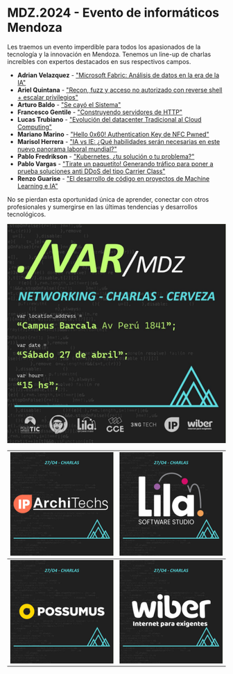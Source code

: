 # MDZ.2024 - Evento de informáticos Mendoza

Les traemos un evento imperdible para todos los apasionados de la tecnología y la innovación en Mendoza. Tenemos un line-up de charlas increíbles con expertos destacados en sus respectivos campos.

- **Adrian Velazquez** - ["Microsoft Fabric: Análisis de datos en la era de la IA"](AdrianVelazquez)
- **Ariel Quintana** - ["Recon, fuzz y acceso no autorizado con reverse shell + escalar privilegios"](ArielQuintana)
- **Arturo Baldo** - ["Se cayó el Sistema"](ArturoBaldo)
- **Francesco Gentile** - ["Construyendo servidores de HTTP"](FrancescoGentile)
- **Lucas Trubiano** - ["Evolución del datacenter Tradicional al Cloud Computing"](LucasTrubiano)
- **Mariano Marino** - ["Hello 0x60! Authentication Key de NFC Pwned"](MarianoMarino)
- **Marisol Herrera** - ["IA vs IE: ¿Qué habilidades serán necesarias en este nuevo panorama laboral mundial?"](MarisolHerrera)
- **Pablo Fredrikson** - ["Kubernetes, ¿tu solución o tu problema?"](PabloFredrikson)
- **Pablo Vargas** - ["Tirate un paquetito! Generando tráfico para poner a prueba soluciones anti DDoS del tipo Carrier Class"](PabloVargas)
- **Renzo Guarise** - ["El desarrollo de código en proyectos de Machine Learning e IA"](RenzoGuarise)


No se pierdan esta oportunidad única de aprender, conectar con otros profesionales y sumergirse en las últimas tendencias y desarrollos tecnológicos.

![flayer publicitario](presentacion.jpeg)

| ![sponsor_IP_Architechs ](sponsor_IP_Architechs.jpeg) | ![sponsor_lila_software ](sponsor_lila_software.jpeg) |
|--------------------------|--------------------------|
| ![sponsor_Possumus ](sponsor_Possumus.jpeg) | ![sponsor_Wiber_Internet ](sponsor_Wiber_Internet.jpeg) |
